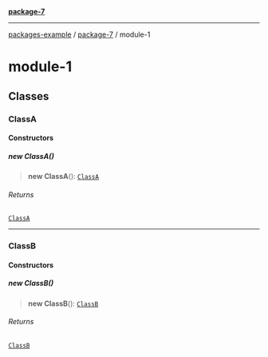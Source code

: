 [**package-7**](README.md)

***

[packages-example](../README.md) / [package-7](README.md) / module-1

# module-1

## Classes

### ClassA

#### Constructors

##### new ClassA()

> **new ClassA**(): [`ClassA`](module-1.md#classa)

###### Returns

[`ClassA`](module-1.md#classa)

***

### ClassB

#### Constructors

##### new ClassB()

> **new ClassB**(): [`ClassB`](module-1.md#classb)

###### Returns

[`ClassB`](module-1.md#classb)
